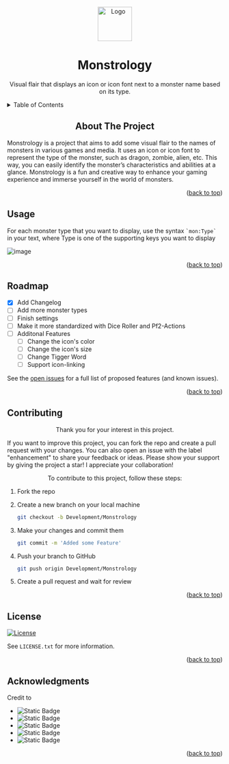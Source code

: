 <!-- PROJECT LOGO -->
<br />
<div align="center">
  <a href="https://github.com/ReconVirus">
    <img src="https://github.com/ReconVirus/Monstrology/assets/43733760/2af7ba13-0532-45d4-b1fe-32d59ba42095" alt="Logo" width="80" height="80">
  </a>
  <h1 align="center">Monstrology</h1>
</div>

<p align="center">Visual flair that displays an icon or icon font next to a monster name based on its type.</p>
<!-- TABLE OF CONTENTS -->
<details>
  <summary>Table of Contents</summary>
  <ol>
    <li><a href="#about-the-project">About The Project</a></li>
    <li><a href="#usage">Usage</a></li>
    <li><a href="#roadmap">Roadmap</a></li>
    <li><a href="#contributing">Contributing</a></li>
    <li><a href="#license">License</a></li>
    <li><a href="#acknowledgments">Acknowledgments</a></li>
  </ol>
</details>

<!-- ABOUT THE PROJECT -->
<h2 align="center"> About The Project</h2>
Monstrology is a project that aims to add some visual flair to the names of monsters in various games and media. It uses an icon or icon font to represent the type of the monster, such as dragon, zombie, alien, etc. This way, you can easily identify the monster’s characteristics and abilities at a glance. Monstrology is a fun and creative way to enhance your gaming experience and immerse yourself in the world of monsters.
<p align="right">(<a href="#readme-top">back to top</a>)</p>

<!-- USAGE -->
## Usage
For each monster type that you want to display, use the syntax 
``
`mon:Type`
 `` 
in your text, where Type is one of the supporting keys you want to display

![image](https://github.com/ReconVirus/Monstrology/assets/43733760/908c2e70-affa-4ab2-84f4-82ad611b3b24)

<p align="right">(<a href="#readme-top">back to top</a>)</p>

<!-- ROADMAP -->
## Roadmap
- [x] Add Changelog
- [ ] Add more monster types
- [ ] Finish settings
- [ ] Make it more standardized with Dice Roller and Pf2-Actions
- [ ] Additonal Features
  - [ ] Change the icon's color
  - [ ] Change the icon's size
  - [ ] Change Tigger Word
  - [ ] Support icon-linking 

See the [open issues]() for a full list of proposed features (and known issues).
<p align="right">(<a href="#readme-top">back to top</a>)</p>

<!-- CONTRIBUTING -->
## Contributing
<p align="center">Thank you for your interest in this project.</p>

If you want to improve this project, you can fork the repo and create a pull request with your changes. You can also open an issue with the label "enhancement" to share your feedback or ideas.
Please show your support by giving the project a star! I appreciate your collaboration!

<p align="center">To contribute to this project, follow these steps:</p>

1. Fork the repo
2. Create a new branch on your local machine 
    ```sh
    git checkout -b Development/Monstrology
    ```

3. Make your changes and commit them 
    ```sh
    git commit -m 'Added some Feature'
    ```

4. Push your branch to GitHub 
    ```sh
    git push origin Development/Monstrology
    ```

5. Create a pull request and wait for review
<p align="right">(<a href="#readme-top">back to top</a>)</p>

<!-- LICENSE -->
## License
[![License][License-shield]][License-URL]

See `LICENSE.txt` for more information.
<p align="right">(<a href="#readme-top">back to top</a>)</p>

<!-- ACKNOWLEDGMENTS -->
## Acknowledgments
Credit to
* <img alt="Static Badge" src="https://img.shields.io/badge/Javalent-Dice--Roller-green?style=for-the-badge&logo=github&color=white&link=https%3A%2F%2Fgithub.com%2Fjavalent%2Fdice-roller">
* <img alt="Static Badge" src="https://img.shields.io/badge/thiagocoutinhor-pf2--action--icons-white?style=for-the-badge&logo=github&color=white&link=https%3A%2F%2Fgithub.com%2Fthiagocoutinhor%2Fpf2-action-icons">
* <img alt="Static Badge" src="https://img.shields.io/badge/Shields.io-For%20the%20awesome%20bagdes-green?style=for-the-badge&link=https%3A%2F%2Fshields.io%2F">
* <img alt="Static Badge" src="https://img.shields.io/badge/Obsidian-v1.4.5-%237C3AED?style=for-the-badge&logo=obsidian&logoColor=%237C3AED&labelColor=%23000000&link=https%3A%2F%2Fobsidian.md%2F">
* <img alt="Static Badge" src="https://img.shields.io/badge/React--Icons-blue?style=for-the-badge&logo=react&logoColor=%23A9225C&color=white&link=https%3A%2F%2Freact-icons.github.io%2Freact-icons%2F">

<p align="right">(<a href="#readme-top">back to top</a>)</p>


<!-- MARKDOWN LINKS & IMAGES -->
[License-shield]: https://img.shields.io/badge/license-WTFPL-white?link=http%3A%2F%2Fwww.wtfpl.net%2F
[License-URL]: http://www.wtfpl.net
